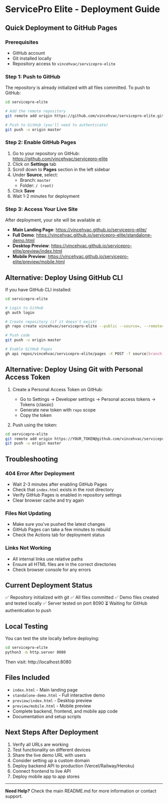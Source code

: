 # ServicePro Elite - Deployment Guide

## Quick Deployment to GitHub Pages

### Prerequisites
- GitHub account
- Git installed locally
- Repository access to `vincehvac/servicepro-elite`

### Step 1: Push to GitHub

The repository is already initialized with all files committed. To push to GitHub:

```bash
cd servicepro-elite

# Add the remote repository
git remote add origin https://github.com/vincehvac/servicepro-elite.git

# Push to GitHub (you'll need to authenticate)
git push -u origin master
```

### Step 2: Enable GitHub Pages

1. Go to your repository on GitHub: https://github.com/vincehvac/servicepro-elite
2. Click on **Settings** tab
3. Scroll down to **Pages** section in the left sidebar
4. Under **Source**, select:
   - Branch: `master`
   - Folder: `/ (root)`
5. Click **Save**
6. Wait 1-2 minutes for deployment

### Step 3: Access Your Live Site

After deployment, your site will be available at:
- **Main Landing Page**: https://vincehvac.github.io/servicepro-elite/
- **Full Demo**: https://vincehvac.github.io/servicepro-elite/standalone-demo.html
- **Desktop Preview**: https://vincehvac.github.io/servicepro-elite/preview/index.html
- **Mobile Preview**: https://vincehvac.github.io/servicepro-elite/preview/mobile.html

## Alternative: Deploy Using GitHub CLI

If you have GitHub CLI installed:

```bash
cd servicepro-elite

# Login to GitHub
gh auth login

# Create repository (if it doesn't exist)
gh repo create vincehvac/servicepro-elite --public --source=. --remote=origin

# Push code
git push -u origin master

# Enable GitHub Pages
gh api repos/vincehvac/servicepro-elite/pages -X POST -f source[branch]=master -f source[path]=/
```

## Alternative: Deploy Using Git with Personal Access Token

1. Create a Personal Access Token on GitHub:
   - Go to Settings → Developer settings → Personal access tokens → Tokens (classic)
   - Generate new token with `repo` scope
   - Copy the token

2. Push using the token:
```bash
cd servicepro-elite
git remote add origin https://YOUR_TOKEN@github.com/vincehvac/servicepro-elite.git
git push -u origin master
```

## Troubleshooting

### 404 Error After Deployment
- Wait 2-3 minutes after enabling GitHub Pages
- Check that `index.html` exists in the root directory
- Verify GitHub Pages is enabled in repository settings
- Clear browser cache and try again

### Files Not Updating
- Make sure you've pushed the latest changes
- GitHub Pages can take a few minutes to rebuild
- Check the Actions tab for deployment status

### Links Not Working
- All internal links use relative paths
- Ensure all HTML files are in the correct directories
- Check browser console for any errors

## Current Deployment Status

✅ Repository initialized with git
✅ All files committed
✅ Demo files created and tested locally
✅ Server tested on port 8090
⏳ Waiting for GitHub authentication to push

## Local Testing

You can test the site locally before deploying:

```bash
cd servicepro-elite
python3 -m http.server 8080
```

Then visit: http://localhost:8080

## Files Included

- `index.html` - Main landing page
- `standalone-demo.html` - Full interactive demo
- `preview/index.html` - Desktop preview
- `preview/mobile.html` - Mobile preview
- Complete backend, frontend, and mobile app code
- Documentation and setup scripts

## Next Steps After Deployment

1. Verify all URLs are working
2. Test functionality on different devices
3. Share the live demo URL with users
4. Consider setting up a custom domain
5. Deploy backend API to production (Vercel/Railway/Heroku)
6. Connect frontend to live API
7. Deploy mobile app to app stores

---

**Need Help?** Check the main README.md for more information or contact support.